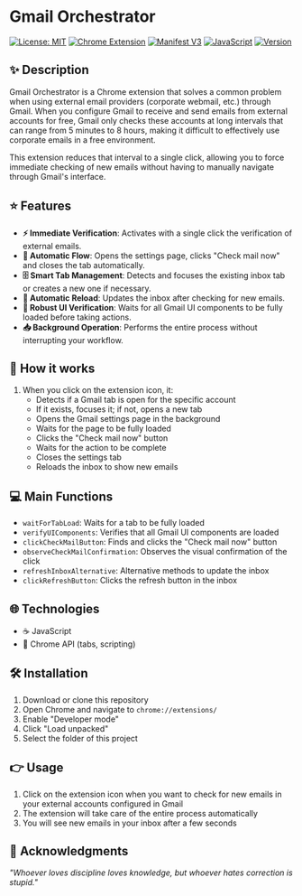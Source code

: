 # Gmail Orchestrator

[![License: MIT](https://img.shields.io/badge/License-MIT-yellow.svg)](https://opensource.org/licenses/MIT)
[![Chrome Extension](https://img.shields.io/badge/Platform-Chrome-blue.svg)](https://developer.chrome.com/docs/extensions/)
[![Manifest V3](https://img.shields.io/badge/Manifest-V3-green.svg)](https://developer.chrome.com/docs/extensions/mv3/intro/)
[![JavaScript](https://img.shields.io/badge/Language-JavaScript-yellow.svg)](https://developer.mozilla.org/en-US/docs/Web/JavaScript)
[![Version](https://img.shields.io/badge/Version-1.1-blue.svg)]()

## :sparkles: Description
Gmail Orchestrator is a Chrome extension that solves a common problem when using external email providers (corporate webmail, etc.) through Gmail. When you configure Gmail to receive and send emails from external accounts for free, Gmail only checks these accounts at long intervals that can range from 5 minutes to 8 hours, making it difficult to effectively use corporate emails in a free environment.

This extension reduces that interval to a single click, allowing you to force immediate checking of new emails without having to manually navigate through Gmail's interface.

## :star: Features
- **:zap: Immediate Verification**: Activates with a single click the verification of external emails.
- **:robot: Automatic Flow**: Opens the settings page, clicks "Check mail now" and closes the tab automatically.
- **:file_cabinet: Smart Tab Management**: Detects and focuses the existing inbox tab or creates a new one if necessary.
- **:repeat: Automatic Reload**: Updates the inbox after checking for new emails.
- **:microscope: Robust UI Verification**: Waits for all Gmail UI components to be fully loaded before taking actions.
- **:inbox_tray: Background Operation**: Performs the entire process without interrupting your workflow.

## :rocket: How it works
1. When you click on the extension icon, it:
   - Detects if a Gmail tab is open for the specific account
   - If it exists, focuses it; if not, opens a new tab
   - Opens the Gmail settings page in the background
   - Waits for the page to be fully loaded
   - Clicks the "Check mail now" button
   - Waits for the action to be complete
   - Closes the settings tab
   - Reloads the inbox to show new emails

## :computer: Main Functions
- `waitForTabLoad`: Waits for a tab to be fully loaded
- `verifyUIComponents`: Verifies that all Gmail UI components are loaded
- `clickCheckMailButton`: Finds and clicks the "Check mail now" button
- `observeCheckMailConfirmation`: Observes the visual confirmation of the click
- `refreshInboxAlternative`: Alternative methods to update the inbox
- `clickRefreshButton`: Clicks the refresh button in the inbox

## :globe_with_meridians: Technologies
- :coffee: JavaScript
- :electric_plug: Chrome API (tabs, scripting)

## :hammer_and_wrench: Installation
1. Download or clone this repository
2. Open Chrome and navigate to `chrome://extensions/`
3. Enable "Developer mode"
4. Click "Load unpacked"
5. Select the folder of this project

## :point_right: Usage
1. Click on the extension icon when you want to check for new emails in your external accounts configured in Gmail
2. The extension will take care of the entire process automatically
3. You will see new emails in your inbox after a few seconds

## :brain: Acknowledgments

_"Whoever loves discipline loves knowledge, but whoever hates correction is stupid."_